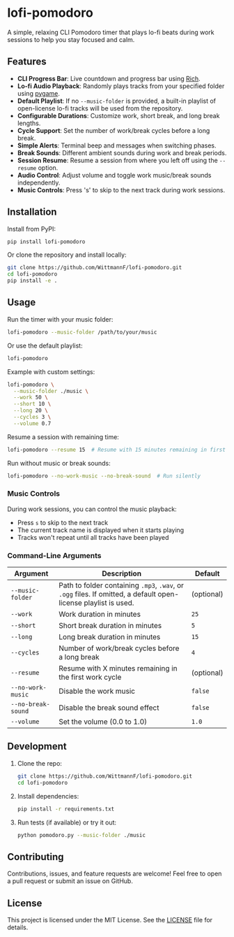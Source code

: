 # lofi-pomodoro

A simple, relaxing CLI Pomodoro timer that plays lo-fi beats during work sessions to help you stay focused and calm.

## Features

* **CLI Progress Bar**: Live countdown and progress bar using [Rich](https://github.com/Textualize/rich).
* **Lo-fi Audio Playback**: Randomly plays tracks from your specified folder using [pygame](https://www.pygame.org/).
* **Default Playlist**: If no `--music-folder` is provided, a built-in playlist of open-license lo-fi tracks will be used from the repository.
* **Configurable Durations**: Customize work, short break, and long break lengths.
* **Cycle Support**: Set the number of work/break cycles before a long break.
* **Simple Alerts**: Terminal beep and messages when switching phases.
* **Break Sounds**: Different ambient sounds during work and break periods.
* **Session Resume**: Resume a session from where you left off using the `--resume` option.
* **Audio Control**: Adjust volume and toggle work music/break sounds independently.
* **Music Controls**: Press 's' to skip to the next track during work sessions.

## Installation

Install from PyPI:

```bash
pip install lofi-pomodoro
```

Or clone the repository and install locally:

```bash
git clone https://github.com/WittmannF/lofi-pomodoro.git
cd lofi-pomodoro
pip install -e .
```

## Usage

Run the timer with your music folder:

```bash
lofi-pomodoro --music-folder /path/to/your/music
```

Or use the default playlist:

```bash
lofi-pomodoro
```

Example with custom settings:

```bash
lofi-pomodoro \
  --music-folder ./music \
  --work 50 \
  --short 10 \
  --long 20 \
  --cycles 3 \
  --volume 0.7
```

Resume a session with remaining time:

```bash
lofi-pomodoro --resume 15  # Resume with 15 minutes remaining in first work cycle
```

Run without music or break sounds:

```bash
lofi-pomodoro --no-work-music --no-break-sound  # Run silently
```

### Music Controls

During work sessions, you can control the music playback:
- Press `s` to skip to the next track
- The current track name is displayed when it starts playing
- Tracks won't repeat until all tracks have been played

### Command-Line Arguments

| Argument           | Description                                                                                                     | Default    |
| ------------------ | --------------------------------------------------------------------------------------------------------------- | ---------- |
| `--music-folder`   | Path to folder containing `.mp3`, `.wav`, or `.ogg` files. If omitted, a default open-license playlist is used. | (optional) |
| `--work`           | Work duration in minutes                                                                                        | `25`       |
| `--short`          | Short break duration in minutes                                                                                 | `5`        |
| `--long`           | Long break duration in minutes                                                                                  | `15`       |
| `--cycles`         | Number of work/break cycles before a long break                                                                 | `4`        |
| `--resume`         | Resume with X minutes remaining in the first work cycle                                                         | (optional) |
| `--no-work-music`  | Disable the work music                                                                                          | `false`    |
| `--no-break-sound` | Disable the break sound effect                                                                                  | `false`    |
| `--volume`         | Set the volume (0.0 to 1.0)                                                                                     | `1.0`      |

## Development

1. Clone the repo:

   ```bash
   git clone https://github.com/WittmannF/lofi-pomodoro.git
   cd lofi-pomodoro
   ```
2. Install dependencies:

   ```bash
   pip install -r requirements.txt
   ```
3. Run tests (if available) or try it out:

   ```bash
   python pomodoro.py --music-folder ./music
   ```

## Contributing

Contributions, issues, and feature requests are welcome! Feel free to open a pull request or submit an issue on GitHub.

## License

This project is licensed under the MIT License. See the [LICENSE](LICENSE) file for details.
